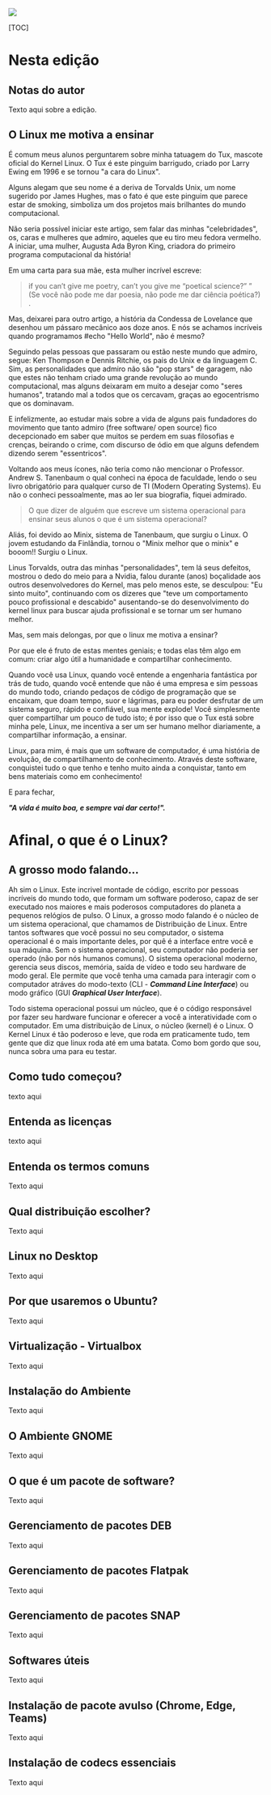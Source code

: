 ![](capa.png)





[TOC]

# Nesta edição

## Notas do autor

Texto aqui sobre a edição.





## O Linux me motiva a ensinar

É comum meus alunos perguntarem sobre minha tatuagem do Tux, mascote oficial do Kernel Linux. O Tux é este pinguim barrigudo, criado por Larry Ewing em 1996 e se tornou "a cara do Linux".

Alguns alegam que seu nome é a deriva de Torvalds Unix, um nome sugerido por James Hughes, mas o fato é que este pinguim que parece estar de smoking, simboliza um dos projetos mais brilhantes do mundo computacional.

Não seria possível iniciar este artigo, sem falar das minhas "celebridades", os, caras e mulheres que admiro, aqueles que eu tiro meu fedora vermelho. A iniciar, uma mulher, Augusta Ada Byron King, criadora do primeiro programa computacional da história!

Em uma carta para sua mãe, esta mulher incrível escreve:

> if you can’t give me poetry, can’t you give me “poetical science?” ” (Se você não pode me dar poesia, não pode me dar ciência poética?) .

Mas, deixarei para outro artigo, a história da Condessa de Lovelance que desenhou um pássaro mecânico aos doze anos. E nós se achamos incríveis quando programamos #echo "Hello World", não é mesmo?

Seguindo pelas pessoas que passaram ou estão neste mundo que admiro, segue: Ken Thompson e Dennis Ritchie, os pais do Unix e da linguagem C. Sim, as personalidades que admiro não são "pop stars" de garagem, não que estes não tenham criado uma grande revolução ao mundo computacional, mas alguns deixaram em muito a desejar como "seres humanos", tratando mal a todos que os cercavam, graças ao egocentrismo que os dominavam.

E infelizmente, ao estudar mais sobre a vida de alguns pais fundadores do movimento que tanto admiro (free software/ open source) fico decepcionado em saber que muitos se perdem em suas filosofias e crenças, beirando o crime, com discurso de ódio em que alguns defendem dizendo serem "essentricos".

Voltando aos meus ícones, não teria como não mencionar o Professor. Andrew S. Tanenbaum o qual conheci na época de faculdade, lendo o seu livro obrigatório para qualquer curso de TI (Modern Operating Systems). Eu não o conheci pessoalmente, mas ao ler sua biografia, fiquei admirado.

> O que dizer de alguém que escreve um sistema operacional para ensinar seus alunos o que é um sistema operacional?

Aliás, foi devido ao Minix, sistema de Tanenbaum, que surgiu o Linux. O jovem estudando da Finlândia, tornou o "Minix melhor que o minix" e booom!! Surgiu o Linux.

Linus Torvalds, outra das minhas "personalidades", tem lá seus defeitos, mostrou o dedo do meio para a Nvidia, falou durante (anos) boçalidade aos outros desenvolvedores do Kernel, mas pelo menos este, se desculpou: "Eu sinto muito", continuando com os dizeres que "teve um comportamento pouco profissional e descabido" ausentando-se do desenvolvimento do kernel linux para buscar ajuda profissional e se tornar um ser humano melhor.

Mas, sem mais delongas, por que o linux me motiva a ensinar?

Por que ele é fruto de estas mentes geniais; e todas elas têm algo em comum: criar algo útil a humanidade e compartilhar conhecimento.

Quando você usa Linux, quando você entende a engenharia fantástica por trás de tudo, quando você entende que não é uma empresa e sim pessoas do mundo todo, criando pedaços de código de programação que se encaixam, que doam tempo, suor e lágrimas, para eu poder desfrutar de um sistema seguro, rápido e confiável, sua mente explode! Você simplesmente quer compartilhar um pouco de tudo isto; é por isso que o Tux está sobre minha pele, Linux, me incentiva a ser um ser humano melhor diariamente, a compartilhar informação, a ensinar.

Linux, para mim, é mais que um software de computador, é uma história de evolução, de compartilhamento de conhecimento. Através deste software, conquistei tudo o que tenho e tenho muito ainda a conquistar, tanto em bens materiais como em conhecimento!

E para fechar,

***"A vida é muito boa, e sempre vai dar certo!".***

# Afinal, o que é o Linux?

## A grosso modo falando...

Ah sim o Linux. Este incrivel montade de código, escrito por pessoas incríveis do mundo todo, que formam um software poderoso, capaz de ser executado nos maiores e mais poderosos computadores do planeta a pequenos relógios de pulso. O Linux, a grosso modo falando é o núcleo de um sistema operacional, que chamamos de Distribuição de Linux. Entre tantos softwares que você possui no seu computador, o sistema operacional é o mais importante deles, por quê é a interface entre você e sua máquina. Sem o sistema operacional, seu computador não poderia ser operado (não por nós humanos comuns). O sistema operacional moderno, gerencia seus discos, memória, saída de vídeo e todo seu hardware de modo geral. Ele permite que você tenha uma camada para interagir com o computador atráves do modo-texto (CLI - ***Command Line Interface***) ou modo gráfico (GUI ***Graphical User Interface***).

Todo sistema operacional possui um núcleo, que é o código responsável por fazer seu hardware funcionar e oferecer a você a interatividade com o computador. Em uma distribuição de Linux, o núcleo (kernel) é o Linux. O Kernel Linux é tão poderoso e leve, que roda em praticamente tudo, tem gente que diz que linux roda até em uma batata. Como bom gordo que sou, nunca sobra uma para eu testar.



## Como tudo começou?

texto aqui

## Entenda as licenças

texto aqui

## Entenda os termos comuns

Texto aqui

## Qual distribuição escolher?

Texto aqui

## Linux no Desktop

Texto aqui

## Por que usaremos o Ubuntu?

Texto aqui

## Virtualização - Virtualbox

Texto aqui

## Instalação do Ambiente

Texto aqui

## O Ambiente GNOME

Texto aqui

## O que é um pacote de software?

Texto aqui

## Gerenciamento de pacotes DEB

Texto aqui

## Gerenciamento de pacotes Flatpak

Texto aqui

## Gerenciamento de pacotes SNAP

Texto aqui

## Softwares úteis

Texto aqui

## Instalação de pacote avulso (Chrome, Edge, Teams)

Texto aqui

## Instalação de codecs essenciais

Texto aqui



